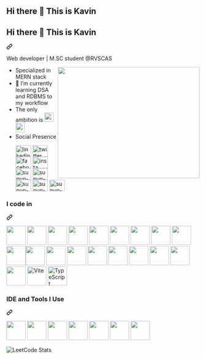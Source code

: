 <h2>Hi there 👋 This is Kavin</h2>



<article class="markdown-body entry-content container-lg f5" itemprop="text">
   <div class="markdown-heading" dir="auto"><h2 class="heading-element" dir="auto">Hi there 👋 This is Kavin</h2> 
    <a id="user-content-hi-there--its-me-hareesh" class="anchor" aria-label="Permalink: Hi there 👋 It's me Hareesh" href="#hi-there--its-me-hareesh">
      <svg class="octicon octicon-link" viewBox="0 0 16 16" version="1.1" width="16" height="16" aria-hidden="true">
        <path d="m7.775 3.275 1.25-1.25a3.5 3.5 0 1 1 4.95 4.95l-2.5 2.5a3.5 3.5 0 0 1-4.95 0 .751.751 0 0 1 .018-1.042.751.751 0 0 1 1.042-.018 1.998 1.998 0 0 0 2.83 0l2.5-2.5a2.002 2.002 0 0 0-2.83-2.83l-1.25 1.25a.751.751 0 0 1-1.042-.018.751.751 0 0 1-.018-1.042Zm-4.69 9.64a1.998 1.998 0 0 0 2.83 0l1.25-1.25a.751.751 0 0 1 1.042.018.751.751 0 0 1 .018 1.042l-1.25 1.25a3.5 3.5 0 1 1-4.95-4.95l2.5-2.5a3.5 3.5 0 0 1 4.95 0 .751.751 0 0 1-.018 1.042.751.751 0 0 1-1.042.018 1.998 1.998 0 0 0-2.83 0l-2.5 2.5a1.998 1.998 0 0 0 0 2.83Z"></path>
      </svg>
    </a>
  </div>
<p dir="auto">Web developer | M.SC student @RVSCAS

<a target="_blank" rel="noopener noreferrer nofollow" href="https://camo.githubusercontent.com/cdd56b556149c7fd4939be631072a4df05be1346f52592296737a390d8159c85/68747470733a2f2f692e70696e696d672e636f6d2f6f726967696e616c732f34372f66302f33342f34376630333432636563373262383030343633626630303365616331323537652e676966"><img align="right" width="370" height="290" src="https://camo.githubusercontent.com/cdd56b556149c7fd4939be631072a4df05be1346f52592296737a390d8159c85/68747470733a2f2f692e70696e696d672e636f6d2f6f726967696e616c732f34372f66302f33342f34376630333432636563373262383030343633626630303365616331323537652e676966" data-animated-image="" data-canonical-src="https://i.pinimg.com/originals/47/f0/34/47f0342cec72b800463bf003eac1257e.gif" style="max-width: 100%;"></a></p>
<ul dir="auto">
<li>Specialized in MERN stack</li>
<!--<li>🔭 Here's my <a href="https://hareesh.web.app/" rel="nofollow">portfolio</a></li> -->




<li>🌱 I’m currently learning DSA and RDBMS to my workflow</li>

<li>The only ambition is   
  <a href="https://www.zoho.com/" rel="nofollow">
  <img src="https://camo.githubusercontent.com/22208fe16f0ba1ba5e2f581db7355da182a1114a81c236c53d846d971e320394/68747470733a2f2f75706c6f61642e77696b696d656469612e6f72672f77696b6970656469612f636f6d6d6f6e732f612f61632f5a4f484f5f4e65772e706e67" height="24" data-canonical-src="https://upload.wikimedia.org/wikipedia/commons/a/ac/ZOHO_New.png" style="max-width: 100%;"></a> 
  <a href="https://catalyst.zoho.com/" rel="nofollow"><img height="24" width="24" src="https://camo.githubusercontent.com/b669bd8c299a625c9b3ae9e502566cc2654b2a3faa732b41ca374b07dbaef759/68747470733a2f2f7374617469632e7a6f686f63646e2e636f6d2f636174616c7973742d63646e2f696d672f77656c636f6d656c6f616465722d623661343035376463372e676966" data-animated-image="" data-canonical-src="https://static.zohocdn.com/catalyst-cdn/img/welcomeloader-b6a4057dc7.gif" style="max-width: 100%;"></a></li>

<li>Social Presence
<br>

  
  <a href="https://www.linkedin.com/in/kavin-prasath-342732333?utm_source=share&utm_campaign=share_via&utm_content=profile&utm_medium=android_app" rel="nofollow"><img align="center" src="https://raw.githubusercontent.com/rahuldkjain/github-profile-readme-generator/master/src/images/icons/Social/linked-in-alt.svg" alt="linkedin logo" height="30" width="40" style="max-width: 100%;"></a>
<a href="https://x.com/kavinprasa57983" rel="nofollow"><img align="center" src="https://raw.githubusercontent.com/rahuldkjain/github-profile-readme-generator/master/src/images/icons/Social/twitter.svg" alt="twitter logo" height="30" width="40" style="max-width: 100%;"></a>
<a href="https://fb.com/kmahalakshmi2004" rel="nofollow"><img align="center" src="https://raw.githubusercontent.com/rahuldkjain/github-profile-readme-generator/master/src/images/icons/Social/facebook.svg" alt="facebook logo" height="30" width="40" style="max-width: 100%;"></a>
<a href="https://instagram.com/kenrich_kavin" rel="nofollow"><img align="center" src="https://raw.githubusercontent.com/rahuldkjain/github-profile-readme-generator/master/src/images/icons/Social/instagram.svg" alt="insta logo" height="30" width="40" style="max-width: 100%;"></a>
<a href="https://stackoverflow.com/users/29632092/kavin" rel="nofollow"><img align="center" src="https://raw.githubusercontent.com/rahuldkjain/github-profile-readme-generator/master/src/images/icons/Social/stack-overflow.svg" alt="supun-nanayakkara" height="30" width="40" style="max-width: 100%;"></a>  <a href="https://www.youtube.com/" rel="nofollow"><img align="center" src="https://github.com/rahuldkjain/github-profile-readme-generator/blob/master/src/images/icons/Social/youtube.svg" alt="supun-nanayakkara" height="30" width="40" style="max-width: 100%;"></a>         <a href="https://leetcode.com/u/kavin-211/" rel="nofollow"><img align="center" src="https://github.com/rahuldkjain/github-profile-readme-generator/blob/master/src/images/icons/Social/leet-code.svg" alt="supun-nanayakkara" height="30" width="40" style="max-width: 100%;"></a>   <a href="https://leetcode.com/u/kavin-211/" rel="nofollow"><img align="center" src="https://github.com/rahuldkjain/github-profile-readme-generator/blob/master/src/images/icons/Social/hackerrank.svg" alt="supun-nanayakkara" height="30" width="40" style="max-width: 100%;"></a>       <a href="https://leetcode.com/u/kavin-211/" rel="nofollow"><img align="center" src="https://github.com/rahuldkjain/github-profile-readme-generator/blob/master/src/images/icons/Other/git.svg" alt="supun-nanayakkara" height="30" width="40" style="max-width: 100%;"></a> 


</li>
</ul>
<div class="markdown-heading" dir="auto"><h3 class="heading-element" dir="auto">I code in</h3><a id="user-content-i-code-in" class="anchor" aria-label="Permalink: I code in" href="#i-code-in"><svg class="octicon octicon-link" viewBox="0 0 16 16" version="1.1" width="16" height="16" aria-hidden="true"><path d="m7.775 3.275 1.25-1.25a3.5 3.5 0 1 1 4.95 4.95l-2.5 2.5a3.5 3.5 0 0 1-4.95 0 .751.751 0 0 1 .018-1.042.751.751 0 0 1 1.042-.018 1.998 1.998 0 0 0 2.83 0l2.5-2.5a2.002 2.002 0 0 0-2.83-2.83l-1.25 1.25a.751.751 0 0 1-1.042-.018.751.751 0 0 1-.018-1.042Zm-4.69 9.64a1.998 1.998 0 0 0 2.83 0l1.25-1.25a.751.751 0 0 1 1.042.018.751.751 0 0 1 .018 1.042l-1.25 1.25a3.5 3.5 0 1 1-4.95-4.95l2.5-2.5a3.5 3.5 0 0 1 4.95 0 .751.751 0 0 1-.018 1.042.751.751 0 0 1-1.042.018 1.998 1.998 0 0 0-2.83 0l-2.5 2.5a1.998 1.998 0 0 0 0 2.83Z"></path></svg></a></div>
<p dir="auto"><a target="_blank" rel="noopener noreferrer nofollow" href="https://camo.githubusercontent.com/4045f58fd000d13e93b7df07bd36e5949b13989ecc8718baf0e05e145901324a/68747470733a2f2f696d672e69636f6e73382e636f6d2f636f6c6f722f34382f3030303030302f707974686f6e2e706e67"><img height="50" width="50" src="https://camo.githubusercontent.com/4045f58fd000d13e93b7df07bd36e5949b13989ecc8718baf0e05e145901324a/68747470733a2f2f696d672e69636f6e73382e636f6d2f636f6c6f722f34382f3030303030302f707974686f6e2e706e67" data-canonical-src="https://img.icons8.com/color/48/000000/python.png" style="max-width: 100%;"></a> <a target="_blank" rel="noopener noreferrer nofollow" href="https://camo.githubusercontent.com/d35a1629940de977c889a8710227ca41e3068e9b4318f59994c9fa92fa37fd0c/68747470733a2f2f696d672e69636f6e73382e636f6d2f636f6c6f722f34382f3030303030302f632d70726f6772616d6d696e672e706e67"><img height="50" width="50" src="https://camo.githubusercontent.com/d35a1629940de977c889a8710227ca41e3068e9b4318f59994c9fa92fa37fd0c/68747470733a2f2f696d672e69636f6e73382e636f6d2f636f6c6f722f34382f3030303030302f632d70726f6772616d6d696e672e706e67" data-canonical-src="https://img.icons8.com/color/48/000000/c-programming.png" style="max-width: 100%;"></a> <a target="_blank" rel="noopener noreferrer nofollow" href="https://camo.githubusercontent.com/8ade2e47872ba45fd667c66f814d288f24ecf11e9538ced13ddb22f26e9d2a40/68747470733a2f2f696d672e69636f6e73382e636f6d2f636f6c6f722f34382f3030303030302f632d706c75732d706c75732d6c6f676f2e706e67"><img height="50" width="50" src="https://camo.githubusercontent.com/8ade2e47872ba45fd667c66f814d288f24ecf11e9538ced13ddb22f26e9d2a40/68747470733a2f2f696d672e69636f6e73382e636f6d2f636f6c6f722f34382f3030303030302f632d706c75732d706c75732d6c6f676f2e706e67" data-canonical-src="https://img.icons8.com/color/48/000000/c-plus-plus-logo.png" style="max-width: 100%;"></a> <a target="_blank" rel="noopener noreferrer nofollow" href="https://camo.githubusercontent.com/71024a0a83f8803c74e0b1bf6428c6d0dcf51a26f56808c503766030115c9700/68747470733a2f2f696d672e69636f6e73382e636f6d2f636f6c6f722f34382f3030303030302f6a6176612d636f666665652d6375702d6c6f676f2e706e67"><img height="50" width="50" src="https://camo.githubusercontent.com/71024a0a83f8803c74e0b1bf6428c6d0dcf51a26f56808c503766030115c9700/68747470733a2f2f696d672e69636f6e73382e636f6d2f636f6c6f722f34382f3030303030302f6a6176612d636f666665652d6375702d6c6f676f2e706e67" data-canonical-src="https://img.icons8.com/color/48/000000/java-coffee-cup-logo.png" style="max-width: 100%;"></a>    <a target="_blank" rel="noopener noreferrer nofollow" href="https://camo.githubusercontent.com/b123b7cd1937e4fc11267e562159764bb15946dd1d23a6ef08f3803ab49da1ba/68747470733a2f2f696d672e69636f6e73382e636f6d2f636f6c6f722f34382f3030303030302f68746d6c2d352e706e67"><img height="50" width="50" src="https://camo.githubusercontent.com/b123b7cd1937e4fc11267e562159764bb15946dd1d23a6ef08f3803ab49da1ba/68747470733a2f2f696d672e69636f6e73382e636f6d2f636f6c6f722f34382f3030303030302f68746d6c2d352e706e67" data-canonical-src="https://img.icons8.com/color/48/000000/html-5.png" style="max-width: 100%;"></a> <a target="_blank" rel="noopener noreferrer nofollow" href="https://camo.githubusercontent.com/aae5d91491e403b1f9d176ee05ee086627dc901536fb3691c389dfbf97ef9f04/68747470733a2f2f696d672e69636f6e73382e636f6d2f636f6c6f722f34382f3030303030302f637373332e706e67"><img height="50" width="50" src="https://camo.githubusercontent.com/aae5d91491e403b1f9d176ee05ee086627dc901536fb3691c389dfbf97ef9f04/68747470733a2f2f696d672e69636f6e73382e636f6d2f636f6c6f722f34382f3030303030302f637373332e706e67" data-canonical-src="https://img.icons8.com/color/48/000000/css3.png" style="max-width: 100%;"></a> <a target="_blank" rel="noopener noreferrer nofollow" href="https://camo.githubusercontent.com/516d5b862aa908cfce81ebfee4c9b1675bc33961480ea895e339a17a054f663b/68747470733a2f2f696d672e69636f6e73382e636f6d2f636f6c6f722f34382f3030303030302f736173732e706e67"><img height="50" width="50" src="https://camo.githubusercontent.com/516d5b862aa908cfce81ebfee4c9b1675bc33961480ea895e339a17a054f663b/68747470733a2f2f696d672e69636f6e73382e636f6d2f636f6c6f722f34382f3030303030302f736173732e706e67" data-canonical-src="https://img.icons8.com/color/48/000000/sass.png" style="max-width: 100%;"></a> <a target="_blank" rel="noopener noreferrer nofollow" href="https://camo.githubusercontent.com/6457b86fc8e582d6cc528a3fb75aefb2f33defddbc8b22beebac5f2802169ee3/68747470733a2f2f696d672e69636f6e73382e636f6d2f636f6c6f722f34382f3030303030302f626f6f7473747261702e706e67"><img height="50" width="50" src="https://camo.githubusercontent.com/6457b86fc8e582d6cc528a3fb75aefb2f33defddbc8b22beebac5f2802169ee3/68747470733a2f2f696d672e69636f6e73382e636f6d2f636f6c6f722f34382f3030303030302f626f6f7473747261702e706e67" data-canonical-src="https://img.icons8.com/color/48/000000/bootstrap.png" style="max-width: 100%;"></a>
<a target="_blank" rel="noopener noreferrer nofollow" href="https://camo.githubusercontent.com/00dd552ba8020fc50f92364518290fc16235a7f21a5b7ddbc0a6cb2131597356/68747470733a2f2f696d672e69636f6e73382e636f6d2f636f6c6f722f34382f3030303030302f6a6176617363726970742e706e67"><img height="50" width="50" src="https://camo.githubusercontent.com/00dd552ba8020fc50f92364518290fc16235a7f21a5b7ddbc0a6cb2131597356/68747470733a2f2f696d672e69636f6e73382e636f6d2f636f6c6f722f34382f3030303030302f6a6176617363726970742e706e67" data-canonical-src="https://img.icons8.com/color/48/000000/javascript.png" style="max-width: 100%;"></a><a target="_blank" rel="noopener noreferrer nofollow" href="https://camo.githubusercontent.com/6cd10f0e4b71d1afb3b4a6dd60e4ccc0c554b4df12cf30b6f3f0bcc3acb9cac4/68747470733a2f2f696d672e69636f6e73382e636f6d2f636f6c6f722f34382f3030303030302f74656e736f72666c6f772e706e67"><img height="50" width="50" src="https://camo.githubusercontent.com/6cd10f0e4b71d1afb3b4a6dd60e4ccc0c554b4df12cf30b6f3f0bcc3acb9cac4/68747470733a2f2f696d672e69636f6e73382e636f6d2f636f6c6f722f34382f3030303030302f74656e736f72666c6f772e706e67" data-canonical-src="https://img.icons8.com/color/48/000000/tensorflow.png" style="max-width: 100%;"></a><a target="_blank" rel="noopener noreferrer nofollow" href="https://camo.githubusercontent.com/0deb67aba387b9413d9cc74e9d46bcb465bd5d1ddbccaf714d75a1677cb651e5/68747470733a2f2f696d672e69636f6e73382e636f6d2f666c75656e742f34382f3030303030302f61726475696e6f2e706e67"><img height="50" width="50" src="https://camo.githubusercontent.com/0deb67aba387b9413d9cc74e9d46bcb465bd5d1ddbccaf714d75a1677cb651e5/68747470733a2f2f696d672e69636f6e73382e636f6d2f666c75656e742f34382f3030303030302f61726475696e6f2e706e67" data-canonical-src="https://img.icons8.com/fluent/48/000000/arduino.png" style="max-width: 100%;"></a> <a target="_blank" rel="noopener noreferrer nofollow" href="https://camo.githubusercontent.com/0a231a271e64d7b99093df977d12dfdd86db73d63eac0b1415b2620fe1f2726d/68747470733a2f2f696d672e69636f6e73382e636f6d2f636f6c6f722f34382f3030303030302f72656163742d6e61746976652e706e67"><img height="50" width="50" src="https://camo.githubusercontent.com/0a231a271e64d7b99093df977d12dfdd86db73d63eac0b1415b2620fe1f2726d/68747470733a2f2f696d672e69636f6e73382e636f6d2f636f6c6f722f34382f3030303030302f72656163742d6e61746976652e706e67" data-canonical-src="https://img.icons8.com/color/48/000000/react-native.png" style="max-width: 100%;"></a> <a target="_blank" rel="noopener noreferrer nofollow" href="https://camo.githubusercontent.com/f3f347a74386922ed06bc825a71d46f4f397884057c6316ca9ccda254f977eda/68747470733a2f2f696d672e69636f6e73382e636f6d2f636f6c6f722f34382f3030303030302f676f6f676c652d66697265626173652d636f6e736f6c652e706e67"><img height="50" width="50" src="https://camo.githubusercontent.com/f3f347a74386922ed06bc825a71d46f4f397884057c6316ca9ccda254f977eda/68747470733a2f2f696d672e69636f6e73382e636f6d2f636f6c6f722f34382f3030303030302f676f6f676c652d66697265626173652d636f6e736f6c652e706e67" data-canonical-src="https://img.icons8.com/color/48/000000/google-firebase-console.png" style="max-width: 100%;"></a> <a target="_blank" rel="noopener noreferrer nofollow" href="https://camo.githubusercontent.com/f905d223aaf7d318a2a34ab7a88bb5fadcc066e15b23be27e45c8cd06d4e8a74/68747470733a2f2f696d672e69636f6e73382e636f6d2f636f6c6f722f34382f3030303030302f6d7973716c2d6c6f676f2e706e67"><img height="50" width="50" src="https://camo.githubusercontent.com/f905d223aaf7d318a2a34ab7a88bb5fadcc066e15b23be27e45c8cd06d4e8a74/68747470733a2f2f696d672e69636f6e73382e636f6d2f636f6c6f722f34382f3030303030302f6d7973716c2d6c6f676f2e706e67" data-canonical-src="https://img.icons8.com/color/48/000000/mysql-logo.png" style="max-width: 100%;"></a> <a target="_blank" rel="noopener noreferrer nofollow" href="https://camo.githubusercontent.com/b010a2291f794256d711a8e237e9da2f03b54e97896ab6f1b79b3cfac0308399/68747470733a2f2f696d672e69636f6e73382e636f6d2f636f6c6f722f34382f3030303030302f6d6f6e676f64622e706e67"><img height="50" width="50" src="https://camo.githubusercontent.com/b010a2291f794256d711a8e237e9da2f03b54e97896ab6f1b79b3cfac0308399/68747470733a2f2f696d672e69636f6e73382e636f6d2f636f6c6f722f34382f3030303030302f6d6f6e676f64622e706e67" data-canonical-src="https://img.icons8.com/color/48/000000/mongodb.png" style="max-width: 100%;"></a> <a target="_blank" rel="noopener noreferrer nofollow" href="https://camo.githubusercontent.com/754d83c6db7b05918c64b485f537f7e07aaa255b0f967a44ff19ec616fbadf51/68747470733a2f2f696d672e69636f6e73382e636f6d2f636f6c6f722f34382f3030303030302f6e6f64656a732e706e67"><img height="50" width="50" src="https://camo.githubusercontent.com/754d83c6db7b05918c64b485f537f7e07aaa255b0f967a44ff19ec616fbadf51/68747470733a2f2f696d672e69636f6e73382e636f6d2f636f6c6f722f34382f3030303030302f6e6f64656a732e706e67" data-canonical-src="https://img.icons8.com/color/48/000000/nodejs.png" style="max-width: 100%;"></a> <a target="_blank" rel="noopener noreferrer nofollow" href="https://camo.githubusercontent.com/0b07bb276d80360c1bc978e050af5844ba6d0c41a73d6c27552a62ac468f58b0/68747470733a2f2f696d672e69636f6e73382e636f6d2f636f6c6f722f34382f3030303030302f737072696e672d6c6f676f2e706e67"><img height="50" width="50" src="https://camo.githubusercontent.com/0b07bb276d80360c1bc978e050af5844ba6d0c41a73d6c27552a62ac468f58b0/68747470733a2f2f696d672e69636f6e73382e636f6d2f636f6c6f722f34382f3030303030302f737072696e672d6c6f676f2e706e67" data-canonical-src="https://img.icons8.com/color/48/000000/spring-logo.png" style="max-width: 100%;"></a> <a target="_blank" rel="noopener noreferrer nofollow" href="https://camo.githubusercontent.com/eeb7be9daa4e36afcb994be5a74dacd304fdeaf4cb1bf0c4eec0c971c7bd68f9/68747470733a2f2f696d672e69636f6e73382e636f6d2f666c75656e63792f34382f3030303030302f68616e646c656261722d6d757374616368652e706e67"><img height="50" width="50" src="https://camo.githubusercontent.com/eeb7be9daa4e36afcb994be5a74dacd304fdeaf4cb1bf0c4eec0c971c7bd68f9/68747470733a2f2f696d672e69636f6e73382e636f6d2f666c75656e63792f34382f3030303030302f68616e646c656261722d6d757374616368652e706e67" data-canonical-src="https://img.icons8.com/fluency/48/000000/handlebar-mustache.png" style="max-width: 100%;"></a> <a target="_blank" rel="noopener noreferrer nofollow" href="https://camo.githubusercontent.com/8d58679757a9e52a1b0428593402fb7ed0805500f6cfb12e722ae37240e34c44/68747470733a2f2f696d672e69636f6e73382e636f6d2f636f6c6f722f34382f6e756c6c2f6772617068716c2e706e67"><img height="50" width="50" src="https://camo.githubusercontent.com/8d58679757a9e52a1b0428593402fb7ed0805500f6cfb12e722ae37240e34c44/68747470733a2f2f696d672e69636f6e73382e636f6d2f636f6c6f722f34382f6e756c6c2f6772617068716c2e706e67" data-canonical-src="https://img.icons8.com/color/48/null/graphql.png" style="max-width: 100%;"></a>   <img src="https://camo.githubusercontent.com/57d6a70530ac5af0fcdc62581bd847a442b3025906fe959a6f959437ee5d4d95/68747470733a2f2f736b696c6c69636f6e732e6465762f69636f6e733f693d76697465" alt="Vite" width="50" height="50" data-canonical-src="https://skillicons.dev/icons?i=vite" style="max-width: 100%;">                <img src="https://camo.githubusercontent.com/ea3a367c6ef785b5447cba5462d868ffed003c813a1c2e0d5aed924fc0a7fcda/68747470733a2f2f736b696c6c69636f6e732e6465762f69636f6e733f693d7473" alt="TypeScript" width="50" height="50" data-canonical-src="https://skillicons.dev/icons?i=ts" style="max-width: 100%;">


</p>


<div class="markdown-heading" dir="auto"><h3 class="heading-element" dir="auto">IDE and Tools I Use</h3><a id="user-content-ide-and-tools-i-use" class="anchor" aria-label="Permalink: IDE and Tools I Use" href="#ide-and-tools-i-use"><svg class="octicon octicon-link" viewBox="0 0 16 16" version="1.1" width="16" height="16" aria-hidden="true"><path d="m7.775 3.275 1.25-1.25a3.5 3.5 0 1 1 4.95 4.95l-2.5 2.5a3.5 3.5 0 0 1-4.95 0 .751.751 0 0 1 .018-1.042.751.751 0 0 1 1.042-.018 1.998 1.998 0 0 0 2.83 0l2.5-2.5a2.002 2.002 0 0 0-2.83-2.83l-1.25 1.25a.751.751 0 0 1-1.042-.018.751.751 0 0 1-.018-1.042Zm-4.69 9.64a1.998 1.998 0 0 0 2.83 0l1.25-1.25a.751.751 0 0 1 1.042.018.751.751 0 0 1 .018 1.042l-1.25 1.25a3.5 3.5 0 1 1-4.95-4.95l2.5-2.5a3.5 3.5 0 0 1 4.95 0 .751.751 0 0 1-.018 1.042.751.751 0 0 1-1.042.018 1.998 1.998 0 0 0-2.83 0l-2.5 2.5a1.998 1.998 0 0 0 0 2.83Z"></path></svg></a></div>
<p dir="auto">
  
  <a target="_blank" rel="noopener noreferrer nofollow" href="https://camo.githubusercontent.com/085e0cad3e1adcddae223443b9a768c93044cb2ca30fbd5767d0d42ae01893ec/68747470733a2f2f696d672e69636f6e73382e636f6d2f636f6c6f722f34382f3030303030302f76697375616c2d73747564696f2d636f64652d323031392e706e67"><img height="50" width="50" src="https://camo.githubusercontent.com/085e0cad3e1adcddae223443b9a768c93044cb2ca30fbd5767d0d42ae01893ec/68747470733a2f2f696d672e69636f6e73382e636f6d2f636f6c6f722f34382f3030303030302f76697375616c2d73747564696f2d636f64652d323031392e706e67" data-canonical-src="https://img.icons8.com/color/48/000000/visual-studio-code-2019.png" style="max-width: 100%;"></a>  <a target="_blank" rel="noopener noreferrer nofollow" href="https://camo.githubusercontent.com/aafba59e2911f62132e68dc77a07ecb3ee34c49c0ffdde83ad16456757386b71/68747470733a2f2f696d672e69636f6e73382e636f6d2f636f6c6f722f34382f3030303030302f7079636861726d2e706e67"><img height="50" width="50" src="https://camo.githubusercontent.com/aafba59e2911f62132e68dc77a07ecb3ee34c49c0ffdde83ad16456757386b71/68747470733a2f2f696d672e69636f6e73382e636f6d2f636f6c6f722f34382f3030303030302f7079636861726d2e706e67" data-canonical-src="https://img.icons8.com/color/48/000000/pycharm.png" style="max-width: 100%;"></a>   <a target="_blank" rel="noopener noreferrer nofollow" href="https://camo.githubusercontent.com/56506e24298f5a206b3c4e2e69a6cc54acd21aaa8fe4ebd399b5160addb5762e/68747470733a2f2f696d672e69636f6e73382e636f6d2f636f6c6f722f35302f3030303030302f6769742e706e67"><img height="50" width="50" src="https://camo.githubusercontent.com/56506e24298f5a206b3c4e2e69a6cc54acd21aaa8fe4ebd399b5160addb5762e/68747470733a2f2f696d672e69636f6e73382e636f6d2f636f6c6f722f35302f3030303030302f6769742e706e67" data-canonical-src="https://img.icons8.com/color/50/000000/git.png" style="max-width: 100%;"></a>     <a target="_blank" rel="noopener noreferrer nofollow" href="https://camo.githubusercontent.com/3f409ace03011300ce1e5997f78e2837a5f2515eade22fcace7a1a32f24e086e/68747470733a2f2f696d672e69636f6e73382e636f6d2f6f66666963656c2f3438302f6e756c6c2f6a6176612d65636c697073652e706e67"><img height="50" src="https://camo.githubusercontent.com/3f409ace03011300ce1e5997f78e2837a5f2515eade22fcace7a1a32f24e086e/68747470733a2f2f696d672e69636f6e73382e636f6d2f6f66666963656c2f3438302f6e756c6c2f6a6176612d65636c697073652e706e67" data-canonical-src="https://img.icons8.com/officel/480/null/java-eclipse.png" style="max-width: 100%;"></a>    <a target="_blank" rel="noopener noreferrer nofollow" href="https://camo.githubusercontent.com/d187c6d59599dc6e2974b7b5c030fae7ff34b1e1812041d05805fd099bc079b6/68747470733a2f2f696d672e69636f6e73382e636f6d2f636f6c6f722f34382f3030303030302f6669676d612d2d76312e706e67"><img height="50" width="50" src="https://camo.githubusercontent.com/d187c6d59599dc6e2974b7b5c030fae7ff34b1e1812041d05805fd099bc079b6/68747470733a2f2f696d672e69636f6e73382e636f6d2f636f6c6f722f34382f3030303030302f6669676d612d2d76312e706e67" data-canonical-src="https://img.icons8.com/color/48/000000/figma--v1.png" style="max-width: 100%;"></a>  <a target="_blank" rel="noopener noreferrer nofollow" href="https://camo.githubusercontent.com/a8049edfcaa0e0abbaa824eaed3cb205a09b428f892d51673ed02827cb2a6b7b/68747470733a2f2f696d672e736869656c64732e696f2f62616467652f4e65746c6966792d3030433742373f7374796c653d666f722d7468652d6261646765266c6f676f3d6e65746c696679266c6f676f436f6c6f723d7768697465"><img height="50" src="https://camo.githubusercontent.com/a8049edfcaa0e0abbaa824eaed3cb205a09b428f892d51673ed02827cb2a6b7b/68747470733a2f2f696d672e736869656c64732e696f2f62616467652f4e65746c6966792d3030433742373f7374796c653d666f722d7468652d6261646765266c6f676f3d6e65746c696679266c6f676f436f6c6f723d7768697465" data-canonical-src="https://img.shields.io/badge/Netlify-00C7B7?style=for-the-badge&amp;logo=netlify&amp;logoColor=white" style="max-width: 100%;"></a>   <a target="_blank" rel="noopener noreferrer nofollow" href="https://camo.githubusercontent.com/c2237a2a021c8ed21757086a534b3943e27bea4b94e9ff577c1dc570769b151b/68747470733a2f2f696d672e736869656c64732e696f2f62616467652f41646f626525323058442d4646363146363f7374796c653d666f722d7468652d6261646765266c6f676f3d41646f62652532305844266c6f676f436f6c6f723d7768697465"><img height="50" src="https://camo.githubusercontent.com/c2237a2a021c8ed21757086a534b3943e27bea4b94e9ff577c1dc570769b151b/68747470733a2f2f696d672e736869656c64732e696f2f62616467652f41646f626525323058442d4646363146363f7374796c653d666f722d7468652d6261646765266c6f676f3d41646f62652532305844266c6f676f436f6c6f723d7768697465" data-canonical-src="https://img.shields.io/badge/Adobe%20XD-FF61F6?style=for-the-badge&amp;logo=Adobe%20XD&amp;logoColor=white" style="max-width: 100%;"></a></p>      

  

![LeetCode Stats](https://leetcard.jacoblin.cool/kavin-211?theme=light&font=Basic&ext=heatmap)

























<!--

<div class="markdown-heading" dir="auto"><h3 class="heading-element" dir="auto">💻 Workspace Spec</h3><a id="user-content--workspace-spec" class="anchor" aria-label="Permalink: 💻 Workspace Spec" href="#-workspace-spec"><svg class="octicon octicon-link" viewBox="0 0 16 16" version="1.1" width="16" height="16" aria-hidden="true"><path d="m7.775 3.275 1.25-1.25a3.5 3.5 0 1 1 4.95 4.95l-2.5 2.5a3.5 3.5 0 0 1-4.95 0 .751.751 0 0 1 .018-1.042.751.751 0 0 1 1.042-.018 1.998 1.998 0 0 0 2.83 0l2.5-2.5a2.002 2.002 0 0 0-2.83-2.83l-1.25 1.25a.751.751 0 0 1-1.042-.018.751.751 0 0 1-.018-1.042Zm-4.69 9.64a1.998 1.998 0 0 0 2.83 0l1.25-1.25a.751.751 0 0 1 1.042.018.751.751 0 0 1 .018 1.042l-1.25 1.25a3.5 3.5 0 1 1-4.95-4.95l2.5-2.5a3.5 3.5 0 0 1 4.95 0 .751.751 0 0 1-.018 1.042.751.751 0 0 1-1.042.018 1.998 1.998 0 0 0-2.83 0l-2.5 2.5a1.998 1.998 0 0 0 0 2.83Z"></path></svg></a></div> 


<p dir="auto"><a target="_blank" rel="noopener noreferrer nofollow" href="https://camo.githubusercontent.com/1f565def31310a888b4c526258dbf8931c6f00c9c557908bbaefad3889d355fc/68747470733a2f2f696d672e736869656c64732e696f2f62616467652f4d6163626f6f6b2d50726f5f4d312d4544314332343f7374796c653d666f722d7468652d6261646765266c6f676f3d6170706c65266c6f676f436f6c6f723d7768697465"><img height="30" src="https://camo.githubusercontent.com/1f565def31310a888b4c526258dbf8931c6f00c9c557908bbaefad3889d355fc/68747470733a2f2f696d672e736869656c64732e696f2f62616467652f4d6163626f6f6b2d50726f5f4d312d4544314332343f7374796c653d666f722d7468652d6261646765266c6f676f3d6170706c65266c6f676f436f6c6f723d7768697465" data-canonical-src="https://img.shields.io/badge/Macbook-Pro_M1-ED1C24?style=for-the-badge&amp;logo=apple&amp;logoColor=white" style="max-width: 100%;"></a> <a target="_blank" rel="noopener noreferrer nofollow" href="https://camo.githubusercontent.com/849930f9a4faeb33aee31c0a4fdbf25b56c4011ddd3522a4f3e8941623527b17/68747470733a2f2f696d672e736869656c64732e696f2f62616467652f4e56494449412d475458313635302d3736423930303f7374796c653d666f722d7468652d6261646765266c6f676f3d6e7669646961266c6f676f436f6c6f723d7768697465"><img height="30" src="https://camo.githubusercontent.com/849930f9a4faeb33aee31c0a4fdbf25b56c4011ddd3522a4f3e8941623527b17/68747470733a2f2f696d672e736869656c64732e696f2f62616467652f4e56494449412d475458313635302d3736423930303f7374796c653d666f722d7468652d6261646765266c6f676f3d6e7669646961266c6f676f436f6c6f723d7768697465" data-canonical-src="https://img.shields.io/badge/NVIDIA-GTX1650-76B900?style=for-the-badge&amp;logo=nvidia&amp;logoColor=white" style="max-width: 100%;"></a>  <a target="_blank" rel="noopener noreferrer nofollow" href="https://camo.githubusercontent.com/a617e5f6ded165de98bef70c4ce943c17dac3902fcf956c1419243e4dff32504/68747470733a2f2f696d672e736869656c64732e696f2f62616467652f414d442d52797a656e5f355f34363030482d4544314332343f7374796c653d666f722d7468652d6261646765266c6f676f3d616d64266c6f676f436f6c6f723d7768697465"><img height="30" src="https://camo.githubusercontent.com/a617e5f6ded165de98bef70c4ce943c17dac3902fcf956c1419243e4dff32504/68747470733a2f2f696d672e736869656c64732e696f2f62616467652f414d442d52797a656e5f355f34363030482d4544314332343f7374796c653d666f722d7468652d6261646765266c6f676f3d616d64266c6f676f436f6c6f723d7768697465" data-canonical-src="https://img.shields.io/badge/AMD-Ryzen_5_4600H-ED1C24?style=for-the-badge&amp;logo=amd&amp;logoColor=white" style="max-width: 100%;"></a></p>
-->















<!--


![kavin-211's Stats](https://github-readme-stats.vercel.app/api?username=kavin-211&theme=react&show_icons=true&hide_border=true&count_private=true)



<themed-picture data-catalyst-inline="true"><picture>
  <source media="(prefers-color-scheme: dark)" srcset="https://raw.githubusercontent.com/platane/platane/output/github-contribution-grid-snake-dark.svg">
  <source media="(prefers-color-scheme: light)" srcset="https://raw.githubusercontent.com/platane/platane/output/github-contribution-grid-snake.svg">
  <img alt="github contribution grid snake animation" src="https://raw.githubusercontent.com/platane/platane/output/github-contribution-grid-snake.svg">
</picture></themed-picture>





















<!--

<p dir="auto"><a href="https://github.com/ashutosh00710/github-readme-activity-graph"><img src="https://camo.githubusercontent.com/8c8de4306009d0665a62d5daa73c6717beec4dfdd2d88db00a6d206e04d69f99/68747470733a2f2f6769746875622d726561646d652d61637469766974792d67726170682e76657263656c2e6170702f67726170683f757365726e616d653d686172656573682d722662675f636f6c6f723d30303030303026636f6c6f723d666666666666266c696e653d35316635363526706f696e743d66666666666626617265613d7472756526686964655f626f726465723d74727565" alt="Kavin's github activity graph" data-canonical-src="https://github-readme-activity-graph.vercel.app/graph?username=kavin-211&amp;bg_color=000000&amp;color=ffffff&amp;line=51f565&amp;point=ffffff&amp;area=true&amp;hide_border=true" style="max-width: 100%;"></a></p>

<p dir="auto"><a href="https://github.com/ashutosh00710/github-readme-activity-graph">
  
  <img src="[[https://camo.githubusercontent.com/8c8de4306009d0665a62d5daa73c6717beec4dfdd2d88db00a6d206e04d69f99/68747470733a2f2f6769746875622d726561646d652d61637469766974792d67726170682e76657263656c2e6170702f67726170683f757365726e616d653d686172656573682d722662675f636f6c6f723d30303030303026636f6c6f723d666666666666266c696e653d35316635363526706f696e743d66666666666626617265613d7472756526686964655f626f726465723d74727565](https://github-readme-activity-graph.vercel.app/graph?username=kavin-211&theme=react&border=black))" alt="Kavin's github activity graph](https://github-readme-activity-graph.vercel.app/graph?username=kavin-211&theme=react&border=black))" 
    data-canonical-src="[https://github-readme-activity-graph.vercel.app/graph?username=kavin-211&amp;bg_color=000000&amp;color=ffffff&amp;line=51f565&amp;point=ffffff&amp;area=true&amp;hide_border=true](https://github-readme-activity-graph.vercel.app/graph?username=kavin-211&theme=react&border=black))" style="max-width: 100%;">


</a></p>
-->

</article>
















<!--

# Kavin's GitHub Profile

---



## Languages & Tools

**Languages:**
[- ![HTML](https://img.shields.io/badge/HTML5-E34F26?style=for-the-badge&logo=html5&logoColor=white)](https://img.icons8.com/?size=160&id=YWDsCjL0c2qv&format=png)
- ![CSS](https://img.shields.io/badge/CSS3-1572B6?style=for-the-badge&logo=css3&logoColor=white)
- ![JavaScript](https://img.shields.io/badge/JavaScript-F7DF1E?style=for-the-badge&logo=javascript&logoColor=black)
- ![Python](https://img.shields.io/badge/Python-3776AB?style=for-the-badge&logo=python&logoColor=white)
- ![MySQL](https://img.shields.io/badge/MySQL-4479A1?style=for-the-badge&logo=mysql&logoColor=white)

**Tools:**
- ![MySQL Workbench](https://img.shields.io/badge/MySQL%20Workbench-4479A1?style=for-the-badge&logo=mysql&logoColor=white)
- ![Python IDLE](https://img.shields.io/badge/Python%20IDLE-3776AB?style=for-the-badge&logo=python&logoColor=white)
- ![VS Code](https://img.shields.io/badge/VS%20Code-007ACC?style=for-the-badge&logo=visual-studio-code&logoColor=white)
[- ![Git](https](https://skillicons.dev/icons?i=all)



![LeetCode Stats](https://leetcard.jacoblin.cool/kavin-211?theme=light&font=Cormorant&ext=activity)


**kavin-211/kavin-211** is a ✨ _special_ ✨ repository because its `README.md` (this file) appears on your GitHub profile.

Here are some ideas to get you started:

- 🔭 I’m currently working on ...
- 🌱 I’m currently learning ...
- 👯 I’m looking to collaborate on ...
- 🤔 I’m looking for help with ...
- 💬 Ask me about ...
- 📫 How to reach me: ...
- 😄 Pronouns: ...
- ⚡ Fun fact: ...
-->
